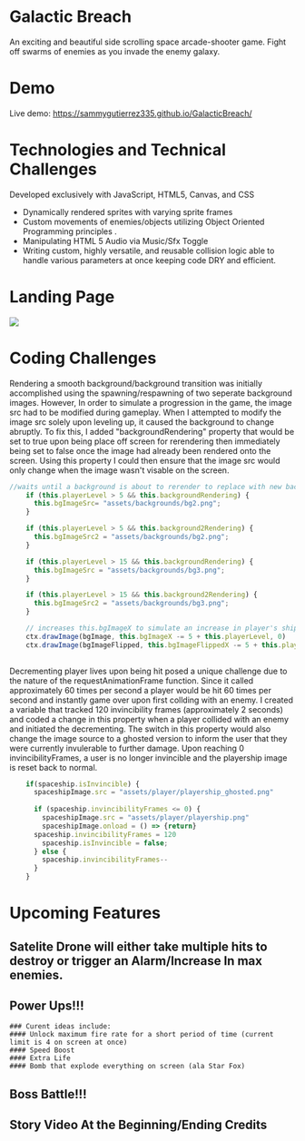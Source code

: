 # Galactic Breach
An exciting and beautiful side scrolling space arcade-shooter game. Fight off swarms of enemies as you invade the enemy galaxy.

# Demo
Live demo: https://sammygutierrez335.github.io/GalacticBreach/

# Technologies and Technical Challenges
Developed exclusively with JavaScript, HTML5, Canvas, and CSS

* Dynamically rendered sprites with varying sprite frames
* Custom movements of enemies/objects utilizing Object Oriented Programming principles .
* Manipulating HTML 5 Audio via Music/Sfx Toggle
* Writing custom, highly versatile, and reusable collision logic able to handle various parameters at once keeping code DRY and efficient.

# Landing Page

![](README_images/game-menu.png)




# Coding Challenges     
Rendering a smooth background/background transition was initially accomplished using the spawning/respawning of two seperate background images.
However, In order to simulate a progression in the game, the image src had to be modified during gameplay. 
When I attempted to modify the image src solely upon leveling up, it caused the background to change abruptly.
To fix this, I added "backgroundRendering" property that would be set to true upon being place off screen for rerendering 
then immediately being set to false once the image had already been rendered onto the screen. 
Using this property I could then ensure that the image src would only change when the image wasn't visable on the screen.

```javascript 
//waits until a background is about to rerender to replace with new background image.
    if (this.playerLevel > 5 && this.backgroundRendering) {
      this.bgImageSrc= "assets/backgrounds/bg2.png";
    }

    if (this.playerLevel > 5 && this.background2Rendering) {
      this.bgImageSrc2 = "assets/backgrounds/bg2.png";
    }

    if (this.playerLevel > 15 && this.backgroundRendering) {
      this.bgImageSrc = "assets/backgrounds/bg3.png";
    }

    if (this.playerLevel > 15 && this.background2Rendering) {
      this.bgImageSrc2 = "assets/backgrounds/bg3.png";
    }

    // increases this.bgImageX to simulate an increase in player's ship speed.
    ctx.drawImage(bgImage, this.bgImageX -= 5 + this.playerLevel, 0)
    ctx.drawImage(bgImageFlipped, this.bgImageFlippedX -= 5 + this.playerLevel, 0)
    
```

Decrementing player lives upon being hit posed a unique challenge due to the nature of the requestAnimationFrame function. Since it called approximately 60 times per second a player would be hit 60 times per second and instantly game over upon first collding with an enemy. I created a variable that tracked 120 invincibility frames (approximately 2 seconds) and coded a change in this property when a player collided with an enemy and initiated the decrementing. The switch in this property would also change the image source to a ghosted version to inform the user that they were currently invulerable to further damage. Upon reaching 0 invincibilityFrames, a user is no longer invincible and the playership image is reset back to normal.

```javascript
    if(spaceship.isInvincible) {
      spaceshipImage.src = "assets/player/playership_ghosted.png"
     
      if (spaceship.invincibilityFrames <= 0) {
        spaceshipImage.src = "assets/player/playership.png"
        spaceshipImage.onload = () => {return}
      spaceship.invincibilityFrames = 120
        spaceship.isInvincible = false;
      } else {
        spaceship.invincibilityFrames--
      }
    }
```

# Upcoming Features

## Satelite Drone will either take multiple hits to destroy or trigger an Alarm/Increase In max enemies.

## Power Ups!!! 

    ### Curent ideas include: 
    #### Unlock maximum fire rate for a short period of time (current limit is 4 on screen at once)
    #### Speed Boost
    #### Extra Life
    #### Bomb that explode everything on screen (ala Star Fox)
    
## Boss Battle!!! 

## Story Video At the Beginning/Ending Credits
